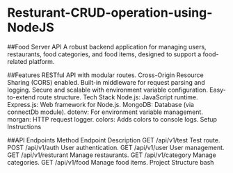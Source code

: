 # Resturant-CRUD-operation-using-NodeJS

##Food Server API
A robust backend application for managing users, restaurants, food categories, and food items, designed to support a food-related platform.

##Features
RESTful API with modular routes.
Cross-Origin Resource Sharing (CORS) enabled.
Built-in middleware for request parsing and logging.
Secure and scalable with environment variable configuration.
Easy-to-extend route structure.
Tech Stack
Node.js: JavaScript runtime.
Express.js: Web framework for Node.js.
MongoDB: Database (via connectDb module).
dotenv: For environment variable management.
morgan: HTTP request logger.
colors: Adds colors to console logs.
Setup Instructions



##API Endpoints
Method	Endpoint	Description
GET	/api/v1/test	Test route.
POST	/api/v1/auth	User authentication.
GET	/api/v1/user	User management.
GET	/api/v1/resturant	Manage restaurants.
GET	/api/v1/category	Manage categories.
GET	/api/v1/food	Manage food items.
Project Structure
bash

